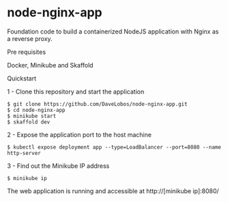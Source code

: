 # node-nginx-app
Foundation code to build a containerized NodeJS application with Nginx as a reverse proxy.

Pre requisites

Docker, Minikube and Skaffold

Quickstart

1 - Clone this repository and start the application

    $ git clone https://github.com/DaveLobos/node-nginx-app.git
    $ cd node-nginx-app
    $ minikube start
    $ skaffold dev

2 - Expose the application port to the host machine

    $ kubectl expose deployment app --type=LoadBalancer --port=8080 --name http-server

3 - Find out the Minikube IP address

    $ minikube ip

The web application is running and accessible at http://[minikube ip]:8080/
